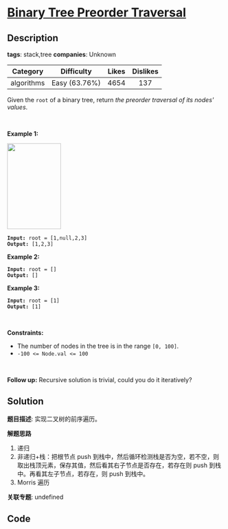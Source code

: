 # [Binary Tree Preorder Traversal](https://leetcode.com/problems/binary-tree-preorder-traversal/description/)

## Description

**tags**: stack,tree
**companies**: Unknown

| Category | Difficulty | Likes | Dislikes |
| :------: | :--------: | :---: | :------: |
| algorithms | Easy (63.76%) | 4654 | 137 |

<p>Given the <code>root</code> of a binary tree, return <em>the preorder traversal of its nodes&#39; values</em>.</p>

<p>&nbsp;</p>
<p><strong>Example 1:</strong></p>
<img alt="" src="https://assets.leetcode.com/uploads/2020/09/15/inorder_1.jpg" style="width: 125px; height: 200px;" />
<pre><code><strong>Input:</strong> root = [1,null,2,3]
<strong>Output:</strong> [1,2,3]</code></pre>

<p><strong>Example 2:</strong></p>

<pre><code><strong>Input:</strong> root = []
<strong>Output:</strong> []</code></pre>

<p><strong>Example 3:</strong></p>

<pre><code><strong>Input:</strong> root = [1]
<strong>Output:</strong> [1]</code></pre>

<p>&nbsp;</p>
<p><strong>Constraints:</strong></p>

<ul>
	<li>The number of nodes in the tree is in the range <code>[0, 100]</code>.</li>
	<li><code>-100 &lt;= Node.val &lt;= 100</code></li>
</ul>

<p>&nbsp;</p>
<p><strong>Follow up:</strong> Recursive solution is trivial, could you do it iteratively?</p>

## Solution

**题目描述**: 实现二叉树的前序遍历。

**解题思路**

1. 递归
2. 非递归+栈：把根节点 push 到栈中，然后循环检测栈是否为空，若不空，则取出栈顶元素，保存其值，然后看其右子节点是否存在，若存在则 push 到栈中。再看其左子节点，若存在，则 push 到栈中。
3. Morris 遍历

**关联专题**: undefined

## Code
